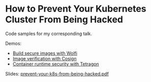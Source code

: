 # How to Prevent Your Kubernetes Cluster From Being Hacked

Code samples for my corresponding talk.

Demos:

* [Build secure images with Wolfi](./wolfi/README.md)
* [Image verification with Cosign](./cosign/README.md)
* [Container runtime security with Tetragon](./tetragon/README.md)

Slides: [prevent-your-k8s-from-being-hacked.pdf](./prevent-your-k8s-from-being-hacked.pdf)
